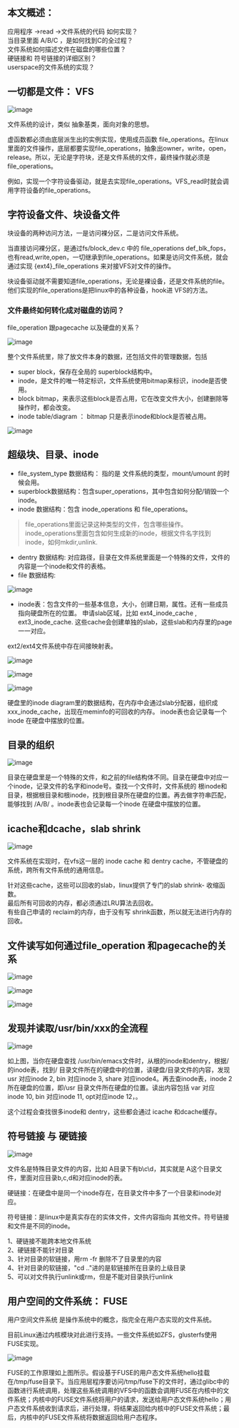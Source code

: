 ## 本文概述：
应用程序 ->read ->文件系统的代码 如何实现？<br>
当目录里面 A/B/C ，是如何找到C的全过程？<br>
文件系统如何描述文件在磁盘的哪些位置？<br>
硬链接和 符号链接的详细区别？<br>
userspace的文件系统的实现？<br>

## 一切都是文件： VFS

![image](img/127651033-de62eda0-638e-4a5b-b384-6e82ad301a46.png)

文件系统的设计，类似 抽象基类，面向对象的思想。

虚函数都必须由底层派生出的实例实现，使用成员函数 file_operations。在linux里面的文件操作，底层都要实现file_operations，抽象出owner，write，open，release。所以，无论是字符块，还是文件系统的文件，最终操作就必须是file_operations。

例如，实现一个字符设备驱动，就是去实现file_operations。VFS_read时就会调用字符设备的file_operations。

## 字符设备文件、块设备文件

块设备的两种访问方法，一是访问裸分区，二是访问文件系统。

当直接访问裸分区，是通过fs/block_dev.c 中的 file_operations def_blk_fops，也有read,write,open，一切继承到file_operations。如果是访问文件系统，就会通过实现 {ext4}_file_operations 来对接VFS对文件的操作。

块设备驱动就不需要知道file_operations，无论是裸设备，还是文件系统的file。他们实现的file_operations是把linux中的各种设备，hook进 VFS的方法。

### 文件最终如何转化成对磁盘的访问？

file_operation 跟pagecache 以及硬盘的关系？

![image](img/127651253-4b14bf4b-1f25-4c5a-9315-66ba3be77deb.png)

整个文件系统里，除了放文件本身的数据，还包括文件的管理数据，包括

* super block，保存在全局的 superblock结构中。
* inode，是文件的唯一特定标识，文件系统使用bitmap来标识，inode是否使用。
* block bitmap，来表示这些block是否占用，它在改变文件大小，创建删除等操作时，都会改变。
* inode table/diagram ： bitmap 只是表示inode和block是否被占用。

![image](img/127651295-1cb0542f-0340-41a7-9a0e-b17cf5ea2865.png)

## 超级块、目录、inode

* file_system_type 数据结构： 指的是 文件系统的类型，mount/umount 的时候会用。
* superblock数据结构：包含super_operations，其中包含如何分配/销毁一个inode。
* inode 数据结构：包含 inode_operations 和 file_operations。

> file_operations里面记录这种类型的文件，包含哪些操作。
> inode_operations里面包含如何生成新的inode，根据文件名字找到inode，如何mkdir,unlink.

* dentry 数据结构: 对应路径，目录在文件系统里面是一个特殊的文件，文件的内容是一个inode和文件的表格。
* file 数据结构:

![image](img/127651380-4e127a96-d14d-420e-9cd5-f9721affee67.png)

* inode表：包含文件的一些基本信息，大小，创建日期，属性。还有一些成员指向硬盘所在的位置。
申请slab区域，比如 ext4_inode_cache , ext3_inode_cache. 这些cache会创建单独的slab，这些slab和内存里的page一一对应。

ext2/ext4文件系统中存在间接映射表。

![image](img/127651428-2fafcb0f-dc5b-4e63-860b-b5d49ade8dff.png)

![image](img/127651439-0b3d58bb-7bab-4a33-8b4d-cb0c8e420cac.png)

![image](img/127651448-17ab6ed1-5775-427d-a874-5683f627446d.png)

硬盘里的inode diagram里的数据结构，在内存中会通过slab分配器，组织成 xxx_inode_cache，出现在meminfo的可回收的内存。 inode表也会记录每一个inode 在硬盘中摆放的位置。

## 目录的组织

![image](img/127651495-af5b103d-40c2-479b-8339-2565cf0d3800.png)

目录在硬盘里是一个特殊的文件，和之前的file结构体不同。目录在硬盘中对应一个inode，记录文件的名字和inode号。查找一个文件时，文件系统的 根inode和目录，根据根目录和根inode，找到根目录所在硬盘的位置。再去做字符串匹配，能够找到 /A/B/ 。inode表也会记录每一个inode 在硬盘中摆放的位置。

## icache和dcache，slab shrink

![image](img/127651908-c221f27e-8b01-4093-8bb6-9a94400b6d36.png)

文件系统在实现时，在vfs这一层的 inode cache 和 dentry cache，不管硬盘的系统，跨所有文件系统的通用信息。

针对这些cache，这些可以回收的slab，linux提供了专门的slab shrink- 收缩函数。<br>
最后所有可回收的内存，都必须通过LRU算法去回收。<br>
有些自己申请的 reclaim的内存，由于没有写 shrink函数，所以就无法进行内存的回收。<br>

## 文件读写如何通过file_operation 和pagecache的关系

![image](img/127651982-66ba1471-b32d-4c79-b733-b91564995a96.png)

![image](img/127651993-487fe5a8-1bad-438b-ac01-317f18aacb31.png)

![image](img/127652007-b57e63eb-5ed9-4125-9626-baf79faa6659.png)

## 发现并读取/usr/bin/xxx的全流程

![image](img/127651566-cd18bafe-5ebe-48d6-917b-6eccda09cce1.png)

如上图，当你在硬盘查找 /usr/bin/emacs文件时，从根的inode和dentry，根据/的inode表，找到/ 目录文件所在的硬盘中的位置，读硬盘/目录文件的内容，发现 usr 对应inode 2, bin 对应inode 3, share 对应inode4。再去查inode表，inode 2所在硬盘的位置，即/usr 目录文件所在硬盘的位置。读出内容包括 var 对应 inode 10, bin 对应inode 11, opt对应inode 12，。

这个过程会查找很多inode和 dentry，这些都会通过 icache 和dcache缓存。

## 符号链接 与 硬链接

![image](img/127651769-c1b5d554-37b8-4f1a-91ee-5532ee65d2b5.png)

文件名是特殊目录文件的内容，比如 A目录下有b\c\d，其实就是 A这个目录文件，里面对应目录b,c,d和对应inode的表。

硬链接：在硬盘中是同一个inode存在，在目录文件中多了一个目录和inode对应。

符号链接：是linux中是真实存在的实体文件，文件内容指向 其他文件。符号链接和文件是不同的inode。

1、硬链接不能跨本地文件系统<br>
2、硬链接不能针对目录<br>
3、针对目录的软链接，用rm -fr 删除不了目录里的内容<br>
4、针对目录的软链接，"cd .."进的是软链接所在目录的上级目录<br>
5、可以对文件执行unlink或rm，但是不能对目录执行unlink<br>

## 用户空间的文件系统： FUSE

用户空间文件系统 是操作系统中的概念，指完全在用户态实现的文件系统。

目前Linux通过内核模块对此进行支持。一些文件系统如ZFS，glusterfs使用FUSE实现。

![image](img/127652044-b91f96f8-ea78-4d2b-aa37-4bcde036735d.png)

FUSE的工作原理如上图所示。假设基于FUSE的用户态文件系统hello挂载在/tmp/fuse目录下。当应用层程序要访问/tmp/fuse下的文件时，通过glibc中的函数进行系统调用，处理这些系统调用的VFS中的函数会调用FUSE在内核中的文件系统；内核中的FUSE文件系统将用户的请求，发送给用户态文件系统hello；用户态文件系统收到请求后，进行处理，将结果返回给内核中的FUSE文件系统；最后，内核中的FUSE文件系统将数据返回给用户态程序。
